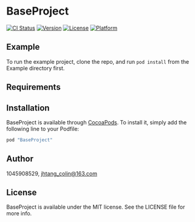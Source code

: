 # BaseProject

[![CI Status](http://img.shields.io/travis/1045908529/BaseProject.svg?style=flat)](https://travis-ci.org/1045908529/BaseProject)
[![Version](https://img.shields.io/cocoapods/v/BaseProject.svg?style=flat)](http://cocoapods.org/pods/BaseProject)
[![License](https://img.shields.io/cocoapods/l/BaseProject.svg?style=flat)](http://cocoapods.org/pods/BaseProject)
[![Platform](https://img.shields.io/cocoapods/p/BaseProject.svg?style=flat)](http://cocoapods.org/pods/BaseProject)

## Example

To run the example project, clone the repo, and run `pod install` from the Example directory first.

## Requirements

## Installation

BaseProject is available through [CocoaPods](http://cocoapods.org). To install
it, simply add the following line to your Podfile:

```ruby
pod "BaseProject"
```

## Author

1045908529, jhtang_colin@163.com

## License

BaseProject is available under the MIT license. See the LICENSE file for more info.
